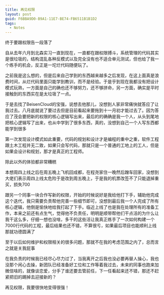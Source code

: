 ```yaml
---
title: 再见权限
layout: post
guid: F6BBA9D0-B9A1-11E7-BE74-FB6511B1B1D2
tags:
  - Notes
---
```


终于要跟权限告一段落了

自从去年六月到北森实习一直到现在，一直都在跟权限搏斗，系统管理的代码其实是很垃圾的，结构混乱各种反模式以及完全没有也不适合单元测试，但也给了我一个练手的机会，反正是一坨烂代码随便玩了。

之前我是这么想的，但是后来自己学到的东西越来越多之后发现，在这上面真是浪费时间，从烂代码里面只能学到教训，而不是经验。于是乎到现在我都没有把设计模式玩熟，一方面是自己的确也还不够努力，还不够拼命，另一方面，确实是平时接触到的东西实在是太垃圾了一点。

于是去找了BeisenCloud的宝强，说想去他那儿，没想到人家非常痛快就答应了让我过去。八月底就说了要过去但是目前看起来要拖到十一月初才能过去了。因为答应了茂会要把新的权限的核心逻辑写出来，最后的的确确是我一个人，从头到尾地把核心逻辑写了出来，也从中学到了很多东西，真的，没想到自己一个人写东西都能学到很多

第一次发现设计模式如此重要，代码的规划和设计才是编程的重中之重，软件工程跟土木工程并无二致，如果只会写代码，那就只是一个普通的工地上的工人，但是如果会设计和规划，那才是真正的工程师。

除此以外的体验都非常糟糕

本想周四上线之后在周五晚上飞机回成都，在程尧家住一晚然后蹭车回家，没想到大佬们表示周四上线太危险于是改到周五晚上，于是我的机票改签不了只能退掉重买，损失700

跟另一个同事一块合作写新的权限，开始的时候说好是我给他打下手，辅助他完成这个迭代，我只需要负责帮他完善一些细节即可，没想到最后我一个人完成了所有核心逻辑，他倒是愉快地给我打起了下手。临近上线了也是我在处理所有的准备工作，本来之前还有点生气，觉得他不负责任，明明是顺带帮他们干点活的为什么让我干这么多，仔细一想也没啥，多干的这些活让我真正练手了一次如何构建一个7000行代码的工程，最后结果也还不错，不算很亏，如果最后项目也能顺利上线那就功德圆满了

至于以后如何维护和权限相关的很多问题，那就不在我的考虑范围之内了，总而言之就是关我屁事

在我负责的时候我已经尽心尽力过了，当我离开之后我也没必要再替人操心，我也没那个闲心去操，新团队已经准备好工位和工作等着我过去，未来的同事也跑来加微信啥的，就像谈恋爱，分手了谁还要去管前任，下一任看起来还不错，那还不赶紧把旧的踢掉去迎接新的？

再见权限，我要很快地变得很强！
